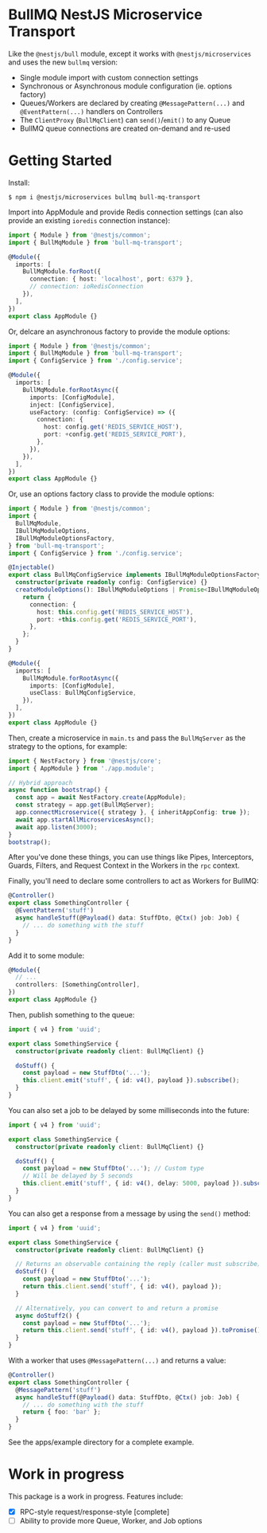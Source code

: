 # BullMQ NestJS Microservice Transport

Like the `@nestjs/bull` module, except it works with `@nestjs/microservices` and uses the new `bullmq` version:

- Single module import with custom connection settings
- Synchronous or Asynchronous module configuration (ie. options factory)
- Queues/Workers are declared by creating `@MessagePattern(...)` and `@EventPattern(...)` handlers on Controllers
- The `ClientProxy` (`BullMqClient`) can `send()`/`emit()` to any Queue
- BullMQ queue connections are created on-demand and re-used

# Getting Started

Install:

```
$ npm i @nestjs/microservices bullmq bull-mq-transport
```

Import into AppModule and provide Redis connection settings (can also provide an existing `ioredis` connection instance):

```ts
import { Module } from '@nestjs/common';
import { BullMqModule } from 'bull-mq-transport';

@Module({
  imports: [
    BullMqModule.forRoot({
      connection: { host: 'localhost', port: 6379 },
      // connection: ioRedisConnection
    }),
  ],
})
export class AppModule {}
```

Or, delcare an asynchronous factory to provide the module options:

```ts
import { Module } from '@nestjs/common';
import { BullMqModule } from 'bull-mq-transport';
import { ConfigService } from './config.service';

@Module({
  imports: [
    BullMqModule.forRootAsync({
      imports: [ConfigModule],
      inject: [ConfigService],
      useFactory: (config: ConfigService) => ({
        connection: {
          host: config.get('REDIS_SERVICE_HOST'),
          port: +config.get('REDIS_SERVICE_PORT'),
        },
      }),
    }),
  ],
})
export class AppModule {}
```

Or, use an options factory class to provide the module options:

```ts
import { Module } from '@nestjs/common';
import {
  BullMqModule,
  IBullMqModuleOptions,
  IBullMqModuleOptionsFactory,
} from 'bull-mq-transport';
import { ConfigService } from './config.service';

@Injectable()
export class BullMqConfigService implements IBullMqModuleOptionsFactory {
  constructor(private readonly config: ConfigService) {}
  createModuleOptions(): IBullMqModuleOptions | Promise<IBullMqModuleOptions> {
    return {
      connection: {
        host: this.config.get('REDIS_SERVICE_HOST'),
        port: +this.config.get('REDIS_SERVICE_PORT'),
      },
    };
  }
}

@Module({
  imports: [
    BullMqModule.forRootAsync({
      imports: [ConfigModule],
      useClass: BullMqConfigService,
    }),
  ],
})
export class AppModule {}
```

Then, create a microservice in `main.ts` and pass the `BullMqServer` as the strategy to the options, for example:

```ts
import { NestFactory } from '@nestjs/core';
import { AppModule } from './app.module';

// Hybrid approach
async function bootstrap() {
  const app = await NestFactory.create(AppModule);
  const strategy = app.get(BullMqServer);
  app.connectMicroservice({ strategy }, { inheritAppConfig: true });
  await app.startAllMicroservicesAsync();
  await app.listen(3000);
}
bootstrap();
```

After you've done these things, you can use things like Pipes, Interceptors,
Guards, Filters, and Request Context in the Workers in the `rpc` context.

Finally, you'll need to declare some controllers to act as Workers for BullMQ:

```ts
@Controller()
export class SomethingController {
  @EventPattern('stuff')
  async handleStuff(@Payload() data: StuffDto, @Ctx() job: Job) {
    // ... do something with the stuff
  }
}
```

Add it to some module:

```ts
@Module({
  // ...
  controllers: [SomethingController],
})
export class AppModule {}
```

Then, publish something to the queue:

```ts
import { v4 } from 'uuid';

export class SomethingService {
  constructor(private readonly client: BullMqClient) {}

  doStuff() {
    const payload = new StuffDto('...');
    this.client.emit('stuff', { id: v4(), payload }).subscribe();
  }
}
```

You can also set a job to be delayed by some milliseconds into the future:

```ts
import { v4 } from 'uuid';

export class SomethingService {
  constructor(private readonly client: BullMqClient) {}

  doStuff() {
    const payload = new StuffDto('...'); // Custom type
    // Will be delayed by 5 seconds
    this.client.emit('stuff', { id: v4(), delay: 5000, payload }).subscribe();
  }
}
```

You can also get a response from a message by using the `send()` method:

```ts
import { v4 } from 'uuid';

export class SomethingService {
  constructor(private readonly client: BullMqClient) {}

  // Returns an observable containing the reply (caller must subscribe)
  doStuff() {
    const payload = new StuffDto('...');
    return this.client.send('stuff', { id: v4(), payload });
  }

  // Alternatively, you can convert to and return a promise
  async doStuff2() {
    const payload = new StuffDto('...');
    return this.client.send('stuff', { id: v4(), payload }).toPromise();
  }
}
```

With a worker that uses `@MessagePattern(...)` and returns a value:

```ts
@Controller()
export class SomethingController {
  @MessagePattern('stuff')
  async handleStuff(@Payload() data: StuffDto, @Ctx() job: Job) {
    // ... do something with the stuff
    return { foo: 'bar' };
  }
}
```

See the apps/example directory for a complete example.

# Work in progress

This package is a work in progress. Features include:

- [x] RPC-style request/response-style [complete]
- [ ] Ability to provide more Queue, Worker, and Job options
